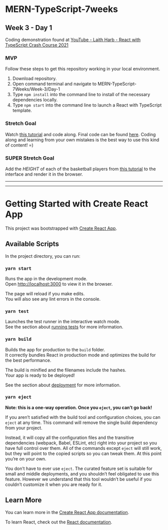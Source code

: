 # MERN-TypeScript-7weeks

## Week 3 - Day 1

Coding demonstration found at [YouTube - Laith Harb - React with TypeScript Crash Course 2021](https://www.youtube.com/watch?v=jrKcJxF0lAU)

### MVP
Follow these steps to get this repository working in your local environment.
1. Download repository.
2. Open command terminal and navigate to MERN-TypeScript-7Weeks/Week-3/Day-1
3. Type `npm install` into the command line to install of the necessary dependencies locally.
4. Type `npm start` into the command line to launch a React with TypeScript template.

### Stretch Goal
Watch [this tutorial](https://www.youtube.com/watch?v=jrKcJxF0lAU) and code along. Final code can be found [here](https://github.com/harblaith7/React-With-TypeScript-Crash-Course). Coding along and learning from your own mistakes is the best way to use this kind of content! =) 

### SUPER Stretch Goal
Add the *HEIGHT* of each of the basketball players from [this tutorial](https://www.youtube.com/watch?v=jrKcJxF0lAU) to the interface and render it in the browser.

------
------
# Getting Started with Create React App

This project was bootstrapped with [Create React App](https://github.com/facebook/create-react-app).

## Available Scripts

In the project directory, you can run:

### `yarn start`

Runs the app in the development mode.\
Open [http://localhost:3000](http://localhost:3000) to view it in the browser.

The page will reload if you make edits.\
You will also see any lint errors in the console.

### `yarn test`

Launches the test runner in the interactive watch mode.\
See the section about [running tests](https://facebook.github.io/create-react-app/docs/running-tests) for more information.

### `yarn build`

Builds the app for production to the `build` folder.\
It correctly bundles React in production mode and optimizes the build for the best performance.

The build is minified and the filenames include the hashes.\
Your app is ready to be deployed!

See the section about [deployment](https://facebook.github.io/create-react-app/docs/deployment) for more information.

### `yarn eject`

**Note: this is a one-way operation. Once you `eject`, you can’t go back!**

If you aren’t satisfied with the build tool and configuration choices, you can `eject` at any time. This command will remove the single build dependency from your project.

Instead, it will copy all the configuration files and the transitive dependencies (webpack, Babel, ESLint, etc) right into your project so you have full control over them. All of the commands except `eject` will still work, but they will point to the copied scripts so you can tweak them. At this point you’re on your own.

You don’t have to ever use `eject`. The curated feature set is suitable for small and middle deployments, and you shouldn’t feel obligated to use this feature. However we understand that this tool wouldn’t be useful if you couldn’t customize it when you are ready for it.

## Learn More

You can learn more in the [Create React App documentation](https://facebook.github.io/create-react-app/docs/getting-started).

To learn React, check out the [React documentation](https://reactjs.org/).
